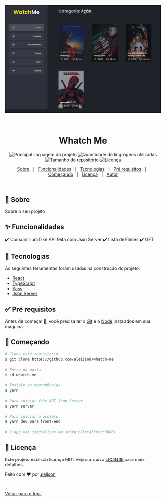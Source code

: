 <div align="center" id="top"> 
  <img src="./public/whatchMe.png" alt="Whatch Me" />

  &#xa0;

  <!-- <a href="https://whatchme.netlify.com">Demo</a> -->
</div>

<h1 align="center">Whatch Me</h1>

<p align="center">
  <img alt="Principal linguagem do projeto" src="https://img.shields.io/github/languages/top/aleilson/todoList?color=56BEB8">

  <img alt="Quantidade de linguagens utilizadas" src="https://img.shields.io/github/languages/count/aleilson/todoList?color=56BEB8">

  <img alt="Tamanho do repositório" src="https://img.shields.io/github/repo-size/aleilson/todoList?color=56BEB8">

  <img alt="Licença" src="https://img.shields.io/github/license/aleilson/todoList?color=56BEB8">

  <!-- <img alt="Github issues" src="https://img.shields.io/github/issues/aleilson/01-github-explorer?color=56BEB8" /> -->

  <!-- <img alt="Github forks" src="https://img.shields.io/github/forks/aleilson/01-github-explorer?color=56BEB8" /> -->

  <!-- <img alt="Github stars" src="https://img.shields.io/github/stars/aleilson/01-github-explorer?color=56BEB8" /> -->
</p>


<!-- Status -->

<!-- <h4 align="center"> 
	🚧  Whatch Me 🚀 Em construção...  🚧
</h4> 

<hr> -->

<p align="center">
  <a href="#dart-sobre">Sobre</a> &#xa0; | &#xa0; 
  <a href="#sparkles-funcionalidades">Funcionalidades</a> &#xa0; | &#xa0;
  <a href="#rocket-tecnologias">Tecnologias</a> &#xa0; | &#xa0;
  <a href="#white_check_mark-pré-requesitos">Pré requisitos</a> &#xa0; | &#xa0;
  <a href="#checkered_flag-começando">Começando</a> &#xa0; | &#xa0;
  <a href="#memo-licença">Licença</a> &#xa0; | &#xa0;
  <a href="https://github.com/aleilson" target="_blank">Autor</a>
</p>

<br>

## :dart: Sobre ##

Sobre o seu projeto

## :sparkles: Funcionalidades ##

:heavy_check_mark: Consumir um fake API feita com Json Server
:heavy_check_mark: Lista de Filmes
:heavy_check_mark: GET

## :rocket: Tecnologias ##

As seguintes ferramentas foram usadas na construção do projeto:


- [React](https://pt-br.reactjs.org/)
- [TypeScript](https://www.typescriptlang.org/)
- [Sass](https://pt-br.sass.org/)
- [Json Server](https://pt-br.jsonServer.org/)


## :white_check_mark: Pré requisitos ##

Antes de começar :checkered_flag:, você precisa ter o [Git](https://git-scm.com) e o [Node](https://nodejs.org/en/) instalados em sua maquina.

## :checkered_flag: Começando ##

```bash
# Clone este repositório
$ git clone https://github.com/aleilson/whatch-me

# Entre na pasta
$ cd whatch-me

# Instale as dependências
$ yarn

# Para iniciar fake API Json Server
$ yarn server 

# Para iniciar o projeto
$ yarn dev para front-end

# O app vai inicializar em <http://localhost:3000>
```

## :memo: Licença ##

Este projeto está sob licença MIT. Veja o arquivo [LICENSE](LICENSE.md) para mais detalhes.


Feito com :heart: por <a href="https://github.com/aleilson" target="_blank">aleilson</a>

&#xa0;

<a href="#top">Voltar para o topo</a>
